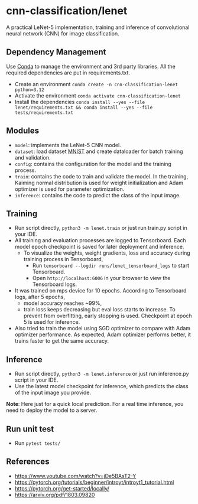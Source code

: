 # cnn-classification/lenet
A practical LeNet-5 implementation, training and inference of convolutional neural network (CNN) for image classification.

## Dependency Management
Use [Conda](https://docs.conda.io/projects/conda/en/latest/user-guide/getting-started.html) to manage the environment and 3rd party libraries.
All the required dependencies are put in requirements.txt.
* Create an environment `conda create -n cnn-classification-lenet python=3.12`
* Activate the environment `conda activate cnn-classification-lenet`
* Install the dependencies `conda install --yes --file lenet/requirements.txt && conda install --yes --file tests/requirements.txt`

## Modules
* `model`: implements the LeNet-5 CNN model.
* `dataset`: load dataset [MNIST](https://www.kaggle.com/datasets/hojjatk/mnist-dataset) and create dataloader for batch training and validation.
* `config`: contains the configuration for the model and the training process.
* `train`: contains the code to train and validate the model. In the training, Kaiming normal distribution is used for weight initialization and Adam optimizer is used for parameter optimization.
* `inference`: contains the code to predict the class of the input image.

## Training
* Run script directly, `python3 -m lenet.train` or just run train.py script in your IDE.
* All training and evaluation processes are logged to Tensorboard. Each model epoch checkpoint is saved for later deployment and inference.
    * To visualize the weights, weight gradients, loss and accuracy during training process in Tensorboard,
      * Run `tensorboard --logdir runs/lenet_tensorboard_logs` to start Tensorboard.
      * Open `http://localhost:6006` in your browser to view the Tensorboard logs.
* It was trained on mps device for 10 epochs. According to Tensorboard logs, after 5 epochs, 
  * model accuracy reaches ~99%, 
  * train loss keeps decreasing but eval loss starts to increase. To prevent from overfitting, early stopping is used. Checkpoint at epoch 5 is used for inference.
* Also tried to train the model using SGD optimizer to compare with Adam optimizer performance. As expected, Adam optimizer performs better, it trains faster to get the same accuracy. 

## Inference
* Run script directly, `python3 -m lenet.inference` or just run inference.py script in your IDE.
* Use the latest model checkpoint for inference, which predicts the class of the input image you provide.  

**Note**: Here just for a quick local prediction. For a real time inference, you need to deploy the model to a server.

## Run unit test
* Run `pytest tests/`

## References
* https://www.youtube.com/watch?v=jDe5BAsT2-Y
* https://pytorch.org/tutorials/beginner/introyt/introyt1_tutorial.html
* https://pytorch.org/get-started/locally/
* https://arxiv.org/pdf/1803.09820
